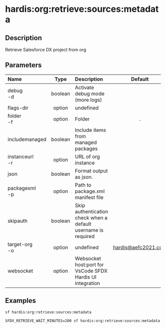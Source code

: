 <!-- This file has been generated with command 'sf hardis:doc:plugin:generate'. Please do not update it manually or it may be overwritten -->
# hardis:org:retrieve:sources:metadata

## Description

Retrieve Salesforce DX project from org

## Parameters

| Name               |  Type   | Description                                                   |        Default        | Required | Options |
|:-------------------|:-------:|:--------------------------------------------------------------|:---------------------:|:--------:|:-------:|
| debug<br/>-d       | boolean | Activate debug mode (more logs)                               |                       |          |         |
| flags-dir          | option  | undefined                                                     |                       |          |         |
| folder<br/>-f      | option  | Folder                                                        |           .           |          |         |
| includemanaged     | boolean | Include items from managed packages                           |                       |          |         |
| instanceurl<br/>-r | option  | URL of org instance                                           |                       |          |         |
| json               | boolean | Format output as json.                                        |                       |          |         |
| packagexml<br/>-p  | option  | Path to package.xml manifest file                             |                       |          |         |
| skipauth           | boolean | Skip authentication check when a default username is required |                       |          |         |
| target-org<br/>-o  | option  | undefined                                                     | <hardis@aefc2021.com> |          |         |
| websocket          | option  | Websocket host:port for VsCode SFDX Hardis UI integration     |                       |          |         |

## Examples

```shell
sf hardis:org:retrieve:sources:metadata
```

```shell
SFDX_RETRIEVE_WAIT_MINUTES=200 sf hardis:org:retrieve:sources:metadata
```


